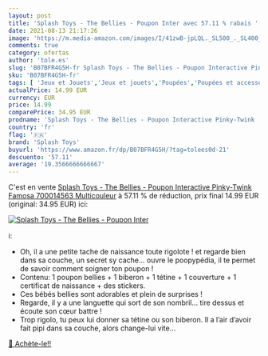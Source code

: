 ```yaml
---
layout: post
title: 'Splash Toys - The Bellies - Poupon Inter avec 57.11 % rabais '
date: 2021-08-13 21:17:26
image: 'https://m.media-amazon.com/images/I/41zwB-jpLQL._SL500_._SL400_.jpg'
comments: true
category: ofertas
author: 'tole.es'
slug: 'B07BFR4G5H-fr Splash Toys - The Bellies - Poupon Interactive Pinky-Twink...'
sku: 'B07BFR4G5H-fr'
tags: [ 'Jeux et Jouets','Jeux et jouets','Poupées','Poupées et accessoires','splash toys', ]
actualPrice: 14.99 EUR
currency: EUR
price: 14.99
comparePrice: 34.95 EUR
prodname: 'Splash Toys - The Bellies - Poupon Interactive Pinky-Twink  Famosa 700014563   Multicouleur'
country: 'fr'
flag: '🇫🇷'
brand: 'Splash Toys'
buyurl: 'https://www.amazon.fr/dp/B07BFR4G5H/?tag=tolees0d-21'
descuento: '57.11'
average: '19.3566666666667'
---
```


C'est en vente [Splash Toys - The Bellies - Poupon Interactive Pinky-Twink  Famosa 700014563   Multicouleur](https://www.amazon.fr/dp/B07BFR4G5H/?tag=tolees0d-21)  à  57.11 % de réduction, prix final  14.99 EUR (original: 34.95 EUR) ici:

[![Splash Toys - The Bellies - Poupon Inter](https://m.media-amazon.com/images/I/41zwB-jpLQL._SL500_._SL400_.jpg)](https://www.amazon.fr/dp/B07BFR4G5H/?tag=tolees0d-21)

ℹ️:

- Oh, il a une petite tache de naissance toute rigolote ! et regarde bien dans sa couche, un secret sy cache… ouvre le poopypédia, il te permet de savoir comment soigner ton poupon !
- Contenu: 1 poupon bellies + 1 biberon + 1 tétine + 1 couverture + 1 certificat de naissance + des stickers.
- Ces bébés bellies sont adorables et plein de surprises !
- Regarde, il y a une languette qui sort de son nombril… tire dessus et écoute son cœur battre !
- Trop rigolo, tu peux lui donner sa tétine ou son biberon. Il a l’air d’avoir fait pipi dans sa couche, alors change-lui vite…

[🛒 Achète-le!!](https://www.amazon.fr/dp/B07BFR4G5H/?tag=tolees0d-21)

